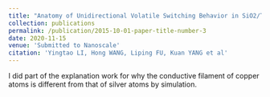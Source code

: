 ```yaml
---
title: "Anatomy of Unidirectional Volatile Switching Behavior in SiO2/TiO2 -Based Select Ion Device"
collection: publications
permalink: /publication/2015-10-01-paper-title-number-3
date: 2020-11-15
venue: 'Submitted to Nanoscale'
citation: 'Yingtao LI, Hong WANG, Liping FU, Kuan YANG et al'
---
```

I did part of the explanation work for why the conductive filament of copper atoms is different from that of silver atoms by simulation.


